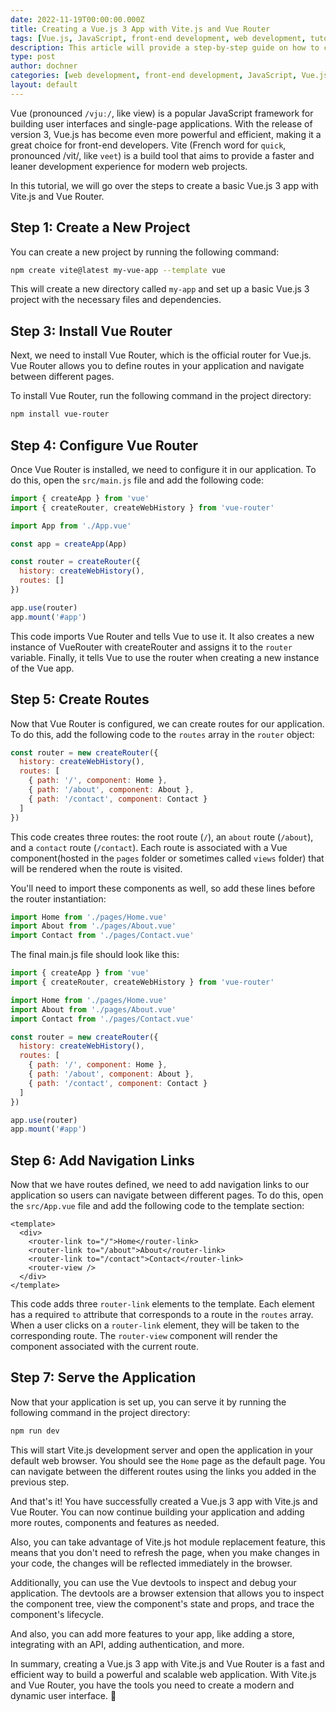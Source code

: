 ```yaml
---
date: 2022-11-19T00:00:00.000Z
title: Creating a Vue.js 3 App with Vite.js and Vue Router
tags: [Vue.js, JavaScript, front-end development, web development, tutorial, Vite.js, Vue-router]
description: This article will provide a step-by-step guide on how to create a Vue.js 3 app with Vite.js and Vue Router, including setting up the development environment, adding Vue Router and building a basic application.
type: post
author: dochner
categories: [web development, front-end development, JavaScript, Vue.js, Vite.js, Vue-router]
layout: default
---
```


Vue (pronounced `/vjuː/`, like view) is a popular JavaScript framework for building user interfaces and single-page applications. With the release of version 3, Vue.js has become even more powerful and efficient, making it a great choice for front-end developers. Vite (French word for `quick`, pronounced /vit/, like `veet`) is a build tool that aims to provide a faster and leaner development experience for modern web projects.

In this tutorial, we will go over the steps to create a basic Vue.js 3 app with Vite.js and Vue Router.

## Step 1: Create a New Project

You can create a new project by running the following command:

```bash
npm create vite@latest my-vue-app --template vue
```

This will create a new directory called `my-app` and set up a basic Vue.js 3 project with the necessary files and dependencies.

## Step 3: Install Vue Router

Next, we need to install Vue Router, which is the official router for Vue.js. Vue Router allows you to define routes in your application and navigate between different pages.

To install Vue Router, run the following command in the project directory:

```bash
npm install vue-router
```

## Step 4: Configure Vue Router

Once Vue Router is installed, we need to configure it in our application. To do this, open the `src/main.js` file and add the following code:

```js main.js
import { createApp } from 'vue'
import { createRouter, createWebHistory } from 'vue-router'

import App from './App.vue'

const app = createApp(App)

const router = createRouter({
  history: createWebHistory(),
  routes: []
})

app.use(router)
app.mount('#app')
```

This code imports Vue Router and tells Vue to use it. It also creates a new instance of VueRouter with createRouter and assigns it to the `router` variable. Finally, it tells Vue to use the router when creating a new instance of the Vue app.

## Step 5: Create Routes

Now that Vue Router is configured, we can create routes for our application. To do this, add the following code to the `routes` array in the `router` object:

```js
const router = new createRouter({
  history: createWebHistory(),
  routes: [
    { path: '/', component: Home },
    { path: '/about', component: About },
    { path: '/contact', component: Contact }
  ]
})
```

This code creates three routes: the root route (`/`), an `about` route (`/about`), and a `contact` route (`/contact`). Each route is associated with a Vue component(hosted in the `pages` folder or sometimes called `views` folder) that will be rendered when the route is visited.

You'll need to import these components as well, so add these lines before the router instantiation:

```js
import Home from './pages/Home.vue'
import About from './pages/About.vue'
import Contact from './pages/Contact.vue'
```

The final main.js file should look like this:

```js
import { createApp } from 'vue'
import { createRouter, createWebHistory } from 'vue-router'

import Home from './pages/Home.vue'
import About from './pages/About.vue'
import Contact from './pages/Contact.vue'

const router = new createRouter({
  history: createWebHistory(),
  routes: [
    { path: '/', component: Home },
    { path: '/about', component: About },
    { path: '/contact', component: Contact }
  ]
})

app.use(router)
app.mount('#app')
```

## Step 6: Add Navigation Links

Now that we have routes defined, we need to add navigation links to our application so users can navigate between different pages. To do this, open the `src/App.vue` file and add the following code to the template section:

```vue
<template>
  <div>
    <router-link to="/">Home</router-link>
    <router-link to="/about">About</router-link>
    <router-link to="/contact">Contact</router-link>
    <router-view />
  </div>
</template>
```

This code adds three `router-link` elements to the template. Each element has a required `to` attribute that corresponds to a route in the `routes` array. When a user clicks on a `router-link` element, they will be taken to the corresponding route. The `router-view` component will render the component associated with the current route.

## Step 7: Serve the Application

Now that your application is set up, you can serve it by running the following command in the project directory:

```bash
npm run dev
```

This will start Vite.js development server and open the application in your default web browser. You should see the `Home` page as the default page. You can navigate between the different routes using the links you added in the previous step.

And that's it! You have successfully created a Vue.js 3 app with Vite.js and Vue Router. You can now continue building your application and adding more routes, components and features as needed.

Also, you can take advantage of Vite.js hot module replacement feature, this means that you don't need to refresh the page, when you make changes in your code, the changes will be reflected immediately in the browser.

Additionally, you can use the Vue devtools to inspect and debug your application. The devtools are a browser extension that allows you to inspect the component tree, view the component's state and props, and trace the component's lifecycle.

And also, you can add more features to your app, like adding a store, integrating with an API, adding authentication, and more.

In summary, creating a Vue.js 3 app with Vite.js and Vue Router is a fast and efficient way to build a powerful and scalable web application. With Vite.js and Vue Router, you have the tools you need to create a modern and dynamic user interface. 🎉
